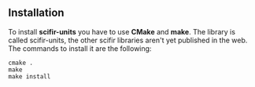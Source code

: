 ## Installation

To install **scifir-units** you have to use **CMake** and **make**. The library is called scifir-units, the other scifir libraries aren't yet published in the web. The commands to install it are the following:

```
cmake .
make
make install
```